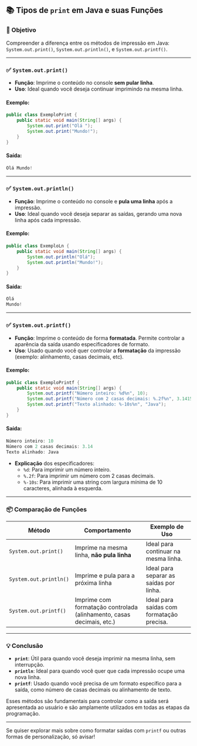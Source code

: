## 📚 Tipos de `print` em Java e suas Funções

### 🎯 Objetivo
Compreender a diferença entre os métodos de impressão em Java: `System.out.print()`, `System.out.println()`, e `System.out.printf()`.

---

### ✅ **`System.out.print()`**

- **Função**: Imprime o conteúdo no console **sem pular linha**.
- **Uso**: Ideal quando você deseja continuar imprimindo na mesma linha.

#### Exemplo:
```java
public class ExemploPrint {
    public static void main(String[] args) {
        System.out.print("Olá ");
        System.out.print("Mundo!");
    }
}
```

#### Saída:
```java
Olá Mundo!
```

---

### ✅ **`System.out.println()`**

- **Função**: Imprime o conteúdo no console e **pula uma linha** após a impressão.
- **Uso**: Ideal quando você deseja separar as saídas, gerando uma nova linha após cada impressão.

#### Exemplo:
```java
public class ExemploLn {
    public static void main(String[] args) {
        System.out.println("Olá");
        System.out.println("Mundo!");
    }
}
```

#### Saída:
```java
Olá
Mundo!
```

---

### ✅ **`System.out.printf()`**

- **Função**: Imprime o conteúdo de forma **formatada**. Permite controlar a aparência da saída usando especificadores de formato.
- **Uso**: Usado quando você quer controlar a **formatação** da impressão (exemplo: alinhamento, casas decimais, etc).

#### Exemplo:
```java
public class ExemploPrintf {
    public static void main(String[] args) {
        System.out.printf("Número inteiro: %d%n", 10);
        System.out.printf("Número com 2 casas decimais: %.2f%n", 3.14159);
        System.out.printf("Texto alinhado: %-10s%n", "Java");
    }
}
```

#### Saída:
```java
Número inteiro: 10
Número com 2 casas decimais: 3.14
Texto alinhado: Java      
```

- **Explicação** dos especificadores:
    - `%d`: Para imprimir um número inteiro.
    - `%.2f`: Para imprimir um número com 2 casas decimais.
    - `%-10s`: Para imprimir uma string com largura mínima de 10 caracteres, alinhada à esquerda.

---

### 📦 Comparação de Funções

| Método               | Comportamento                                      | Exemplo de Uso                 |
|----------------------|-----------------------------------------------------|--------------------------------|
| `System.out.print()`  | Imprime na mesma linha, **não pula linha**          | Ideal para continuar na mesma linha. |
| `System.out.println()`| Imprime e pula para a próxima linha                | Ideal para separar as saídas por linha. |
| `System.out.printf()` | Imprime com formatação controlada (alinhamento, casas decimais, etc.) | Ideal para saídas com formatação precisa. |

---

### 💡 Conclusão

- **`print`**: Útil para quando você deseja imprimir na mesma linha, sem interrupção.
- **`println`**: Ideal para quando você quer que cada impressão ocupe uma nova linha.
- **`printf`**: Usado quando você precisa de um formato específico para a saída, como número de casas decimais ou alinhamento de texto.

Esses métodos são fundamentais para controlar como a saída será apresentada ao usuário e são amplamente utilizados em todas as etapas da programação.

---

Se quiser explorar mais sobre como formatar saídas com `printf` ou outras formas de personalização, só avisar!
